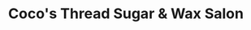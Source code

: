 ---
title: "Coco's Thread Sugar & Wax Salon"
url: /marietta/cocos-thread-sugar-and-wax-salon/
shop: beauty
---